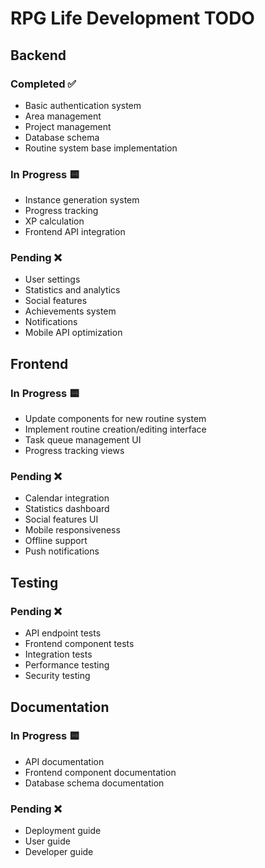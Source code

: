 # RPG Life Development TODO

## Backend

### Completed ✅
- Basic authentication system
- Area management
- Project management
- Database schema
- Routine system base implementation

### In Progress 🟨
- Instance generation system
- Progress tracking
- XP calculation
- Frontend API integration

### Pending ❌
- User settings
- Statistics and analytics
- Social features
- Achievements system
- Notifications
- Mobile API optimization

## Frontend

### In Progress 🟨
- Update components for new routine system
- Implement routine creation/editing interface
- Task queue management UI
- Progress tracking views

### Pending ❌
- Calendar integration
- Statistics dashboard
- Social features UI
- Mobile responsiveness
- Offline support
- Push notifications

## Testing

### Pending ❌
- API endpoint tests
- Frontend component tests
- Integration tests
- Performance testing
- Security testing

## Documentation

### In Progress 🟨
- API documentation
- Frontend component documentation
- Database schema documentation

### Pending ❌
- Deployment guide
- User guide
- Developer guide